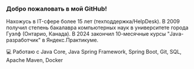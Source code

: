 ### Добро пожаловать в мой GitHub!

Нахожусь в IT-сфере более 15 лет (техподдержка/HelpDesk).
В 2009 получил степень бакалавра компьютерных наук в университете города Гуэлф (Онтарио, Канада). 
В 2024 закончил 10-месячные курсы "Java-разработчик" в Яндекс.Практикуме.



:computer: Работаю с Java Core, Java Spring Framework, Spring Boot, Git, SQL, Apache Maven, Docker

<!--
**vladrassvet/vladrassvet** is a ✨ _special_ ✨ repository because its `README.md` (this file) appears on your GitHub profile.

Here are some ideas to get you started:

- 🔭 I’m currently working on ...
- 🌱 I’m currently learning ...
- 👯 I’m looking to collaborate on ...
- 🤔 I’m looking for help with ...
- 💬 Ask me about ...
- 📫 How to reach me: ...
- 😄 Pronouns: ...
- ⚡ Fun fact: ...
-->
